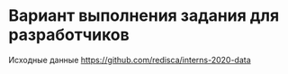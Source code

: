 # Вариант выполнения задания для разработчиков
Исходные данные
https://github.com/redisca/interns-2020-data


